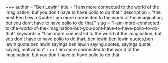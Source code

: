 +++
author = "Ben Lewin"
title = "I am more connected to the world of the imagination, but you don't have to have polio to do that."
description = "the best Ben Lewin Quote: I am more connected to the world of the imagination, but you don't have to have polio to do that."
slug = "i-am-more-connected-to-the-world-of-the-imagination-but-you-dont-have-to-have-polio-to-do-that"
keywords = "I am more connected to the world of the imagination, but you don't have to have polio to do that.,ben lewin,ben lewin quotes,ben lewin quote,ben lewin sayings,ben lewin saying,quotes, sayings,quote, saying, motivation"
+++
I am more connected to the world of the imagination, but you don't have to have polio to do that.
